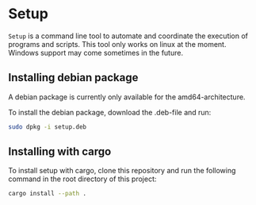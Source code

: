 # Setup

`Setup` is a command line tool to automate and coordinate the execution of programs and scripts.
This tool only works on linux at the moment. Windows support may come sometimes in the future.

## Installing debian package

A debian package is currently only available for the amd64-architecture.

To install the debian package, download the .deb-file and run:

```bash
sudo dpkg -i setup.deb
```

## Installing with cargo

To install setup with cargo, clone this repository and run the following command in the root directory of this project:

```bash
cargo install --path .
```
